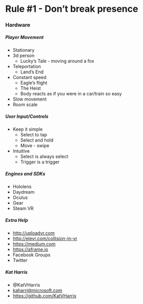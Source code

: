 # Rule #1 - Don’t break presence

### Hardware

##### Player Movement
- Stationary
- 3d person
  - Lucky’s Tale - moving around a fox
- Teleportation
  - Land’s End
- Constant speed
  - Eagle’s flight
  - The Heist
  - Body reacts as if you were in a car/train so easy
- Slow movement
- Room scale

##### User Input/Controls
- Keep it simple
  - Select to tap
  - Select and hold
  - Move - swipe
- Intuitive
  - Select is always select
  - Trigger is a trigger

##### Engines and SDKs
- Hololens
- Daydream
- Oculus
- Gear
- Steam VR

##### Extra Help
- http://uploadvr.com
- http://elevr.com/collision-in-vr
- https://medium.com
- https://aframe.io
- Facebook Groups
- Twitter

##### Kat Harris
- @KatVHarris
- kaharri@microsoft.com
- https://github.com/KatVHarris
